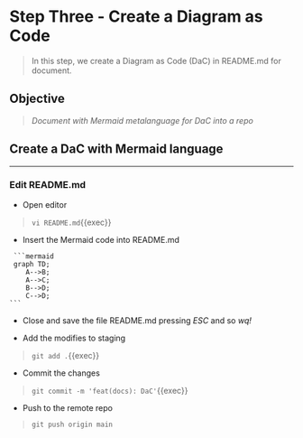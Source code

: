 # Step Three - Create a Diagram as Code

>In this step, we create a Diagram as Code (DaC) in README.md for document.

## Objective

> *Document with Mermaid metalanguage for DaC into a repo*

## Create a DaC with Mermaid language

---

### Edit README.md

* Open editor

> ` vi README.md `{{exec}}

* Insert the Mermaid code into README.md

````mermaid
 ```mermaid
 graph TD;
    A-->B;
    A-->C;
    B-->D;
    C-->D;
```
````

* Close and save the file README.md pressing *ESC* and so *wq!*

* Add the modifies to staging

> ` git add . `{{exec}}

* Commit the changes

> ` git commit -m 'feat(docs): DaC' `{{exec}}

* Push to the remote repo

> ` git push origin main `
